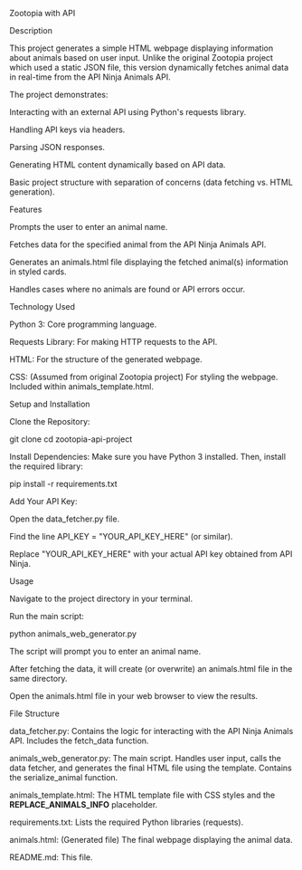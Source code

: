 Zootopia with API

Description

This project generates a simple HTML webpage displaying information about animals based on user input. Unlike the original Zootopia project which used a static JSON file, this version dynamically fetches animal data in real-time from the API Ninja Animals API.

The project demonstrates:

Interacting with an external API using Python's requests library.

Handling API keys via headers.

Parsing JSON responses.

Generating HTML content dynamically based on API data.

Basic project structure with separation of concerns (data fetching vs. HTML generation).

Features

Prompts the user to enter an animal name.

Fetches data for the specified animal from the API Ninja Animals API.

Generates an animals.html file displaying the fetched animal(s) information in styled cards.

Handles cases where no animals are found or API errors occur.

Technology Used

Python 3: Core programming language.

Requests Library: For making HTTP requests to the API.

HTML: For the structure of the generated webpage.

CSS: (Assumed from original Zootopia project) For styling the webpage. Included within animals_template.html.

Setup and Installation

Clone the Repository:

git clone <your-repository-url>
cd zootopia-api-project


Install Dependencies:
Make sure you have Python 3 installed. Then, install the required library:

pip install -r requirements.txt


Add Your API Key:

Open the data_fetcher.py file.

Find the line API_KEY = "YOUR_API_KEY_HERE" (or similar).

Replace "YOUR_API_KEY_HERE" with your actual API key obtained from API Ninja.

Usage

Navigate to the project directory in your terminal.

Run the main script:

python animals_web_generator.py


The script will prompt you to enter an animal name.

After fetching the data, it will create (or overwrite) an animals.html file in the same directory.

Open the animals.html file in your web browser to view the results.

File Structure

data_fetcher.py: Contains the logic for interacting with the API Ninja Animals API. Includes the fetch_data function.

animals_web_generator.py: The main script. Handles user input, calls the data fetcher, and generates the final HTML file using the template. Contains the serialize_animal function.

animals_template.html: The HTML template file with CSS styles and the __REPLACE_ANIMALS_INFO__ placeholder.

requirements.txt: Lists the required Python libraries (requests).

animals.html: (Generated file) The final webpage displaying the animal data.

README.md: This file.
